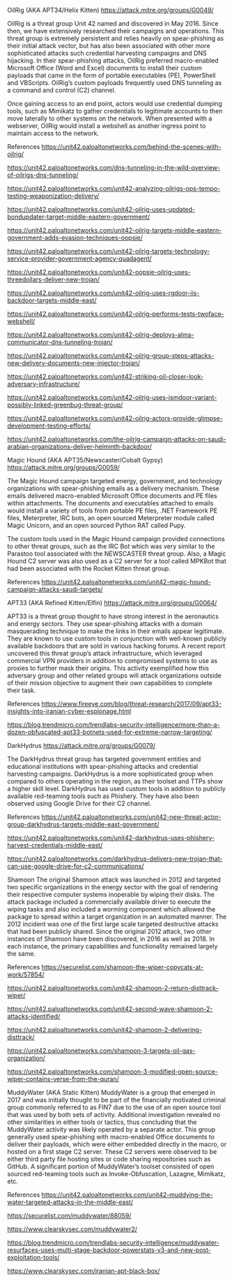OilRig (AKA APT34/Helix Kitten)
https://attack.mitre.org/groups/G0049/

OilRig is a threat group Unit 42 named and discovered in May 2016. Since then, we have extensively researched their campaigns and operations. This threat group is extremely persistent and relies heavily on spear-phishing as their initial attack vector, but has also been associated with other more sophisticated attacks such credential harvesting campaigns and DNS hijacking. In their spear-phishing attacks, OilRig preferred macro-enabled Microsoft Office (Word and Excel) documents to install their custom payloads that came in the form of portable executables (PE), PowerShell and VBScripts. OilRig’s custom payloads frequently used DNS tunneling as a command and control (C2) channel.

Once gaining access to an end point, actors would use credential dumping tools, such as Mimikatz to gather credentials to legitimate accounts to then move laterally to other systems on the network. When presented with a webserver, OilRig would install a webshell as another ingress point to maintain access to the network.

References
https://unit42.paloaltonetworks.com/behind-the-scenes-with-oilrig/

https://unit42.paloaltonetworks.com/dns-tunneling-in-the-wild-overview-of-oilrigs-dns-tunneling/

https://unit42.paloaltonetworks.com/unit42-analyzing-oilrigs-ops-tempo-testing-weaponization-delivery/

https://unit42.paloaltonetworks.com/unit42-oilrig-uses-updated-bondupdater-target-middle-eastern-government/

https://unit42.paloaltonetworks.com/unit42-oilrig-targets-middle-eastern-government-adds-evasion-techniques-oopsie/

https://unit42.paloaltonetworks.com/unit42-oilrig-targets-technology-service-provider-government-agency-quadagent/

https://unit42.paloaltonetworks.com/unit42-oopsie-oilrig-uses-threedollars-deliver-new-trojan/

https://unit42.paloaltonetworks.com/unit42-oilrig-uses-rgdoor-iis-backdoor-targets-middle-east/

https://unit42.paloaltonetworks.com/unit42-oilrig-performs-tests-twoface-webshell/

https://unit42.paloaltonetworks.com/unit42-oilrig-deploys-alma-communicator-dns-tunneling-trojan/

https://unit42.paloaltonetworks.com/unit42-oilrig-group-steps-attacks-new-delivery-documents-new-injector-trojan/

https://unit42.paloaltonetworks.com/unit42-striking-oil-closer-look-adversary-infrastructure/

https://unit42.paloaltonetworks.com/unit42-oilrig-uses-ismdoor-variant-possibly-linked-greenbug-threat-group/

https://unit42.paloaltonetworks.com/unit42-oilrig-actors-provide-glimpse-development-testing-efforts/

https://unit42.paloaltonetworks.com/the-oilrig-campaign-attacks-on-saudi-arabian-organizations-deliver-helminth-backdoor/

Magic Hound (AKA APT35/Newscaster/Cobalt Gypsy)
https://attack.mitre.org/groups/G0059/

The Magic Hound campaign targeted energy, government, and technology organizations with spear-phishing emails as a delivery mechanism. These emails delivered macro-enabled Microsoft Office documents and PE files within attachments. The documents and executables attached to emails would install a variety of tools from portable PE files, .NET Framework PE files, Meterpreter, IRC bots, an open sourced Meterpreter module called Magic Unicorn, and an open sourced Python RAT called Pupy.

The custom tools used in the Magic Hound campaign provided connections to other threat groups, such as the IRC Bot which was very similar to the Parastoo tool associated with the NEWSCASTER threat group. Also, a Magic Hound C2 server was also used as a C2 server for a tool called MPKBot that had been associated with the Rocket Kitten threat group.

References
https://unit42.paloaltonetworks.com/unit42-magic-hound-campaign-attacks-saudi-targets/

APT33 (AKA Refined Kitten/Elfin)
https://attack.mitre.org/groups/G0064/

APT33 is a threat group thought to have strong interest in the aeronautics and energy sectors. They use spear-phishing attacks with a domain masquerading technique to make the links in their emails appear legitimate. They are known to use custom tools in conjunction with well-known publicly available backdoors that are sold in various hacking forums. A recent report uncovered this threat group’s attack infrastructure, which leveraged commercial VPN providers in addition to compromised systems to use as proxies to further mask their origins. This activity exemplified how this adversary group and other related groups will attack organizations outside of their mission objective to augment their own capabilities to complete their task.

References
https://www.fireeye.com/blog/threat-research/2017/09/apt33-insights-into-iranian-cyber-espionage.html

https://blog.trendmicro.com/trendlabs-security-intelligence/more-than-a-dozen-obfuscated-apt33-botnets-used-for-extreme-narrow-targeting/

DarkHydrus
https://attack.mitre.org/groups/G0079/

The DarkHydrus threat group has targeted government entities and educational institutions with spear-phishing attacks and credential harvesting campaigns. DarkHydrus is a more sophisticated group when compared to others operating in the region, as their toolset and TTPs show a higher skill level. DarkHydrus has used custom tools in addition to publicly available red-teaming tools such as Phishery. They have also been observed using Google Drive for their C2 channel.

References
https://unit42.paloaltonetworks.com/unit42-new-threat-actor-group-darkhydrus-targets-middle-east-government/

https://unit42.paloaltonetworks.com/unit42-darkhydrus-uses-phishery-harvest-credentials-middle-east/

https://unit42.paloaltonetworks.com/darkhydrus-delivers-new-trojan-that-can-use-google-drive-for-c2-communications/

Shamoon
The original Shamoon attack was launched in 2012 and targeted two specific organizations in the energy sector with the goal of rendering their respective computer systems inoperable by wiping their disks. The attack package included a commercially available driver to execute the wiping tasks and also included a worming component which allowed the package to spread within a target organization in an automated manner. The 2012 incident was one of the first large scale targeted destructive attacks that had been publicly shared. Since the original 2012 attack, two other instances of Shamoon have been discovered, in 2016 as well as 2018. In each instance, the primary capabilities and functionality remained largely the same.

References
https://securelist.com/shamoon-the-wiper-copycats-at-work/57854/

https://unit42.paloaltonetworks.com/unit42-shamoon-2-return-disttrack-wiper/

https://unit42.paloaltonetworks.com/unit42-second-wave-shamoon-2-attacks-identified/

https://unit42.paloaltonetworks.com/unit42-shamoon-2-delivering-disttrack/

https://unit42.paloaltonetworks.com/shamoon-3-targets-oil-gas-organization/

https://unit42.paloaltonetworks.com/shamoon-3-modified-open-source-wiper-contains-verse-from-the-quran/

MuddyWater (AKA Static Kitten)
MuddyWater is a group that emerged in 2017 and was initially thought to be part of the financially motivated criminal group commonly referred to as FIN7 due to the use of an open source tool that was used by both sets of activity. Additional investigation revealed no other similarities in either tools or tactics, thus concluding that the MuddyWater activity was likely operated by a separate actor. This group generally used spear-phishing with macro-enabled Office documents to deliver their payloads, which were either embedded directly in the macro, or hosted on a first stage C2 server. These C2 servers were observed to be either third party file hosting sites or code sharing repositories such as GitHub. A significant portion of MuddyWater’s toolset consisted of open sourced red-teaming tools such as Invoke-Obfuscation, Lazagne, Mimikatz, etc.

References
https://unit42.paloaltonetworks.com/unit42-muddying-the-water-targeted-attacks-in-the-middle-east/

https://securelist.com/muddywater/88059/

https://www.clearskysec.com/muddywater2/

https://blog.trendmicro.com/trendlabs-security-intelligence/muddywater-resurfaces-uses-multi-stage-backdoor-powerstats-v3-and-new-post-exploitation-tools/


































https://www.clearskysec.com/iranian-apt-black-box/

